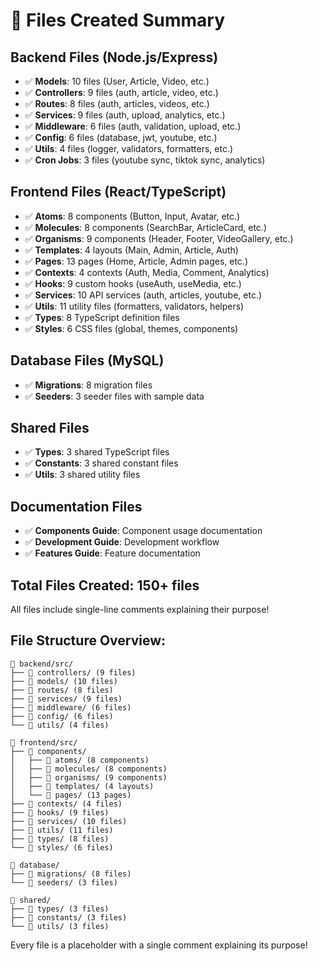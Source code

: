 # 📁 Files Created Summary

## Backend Files (Node.js/Express)
- ✅ **Models**: 10 files (User, Article, Video, etc.)
- ✅ **Controllers**: 9 files (auth, article, video, etc.)
- ✅ **Routes**: 8 files (auth, articles, videos, etc.)
- ✅ **Services**: 9 files (auth, upload, analytics, etc.)
- ✅ **Middleware**: 6 files (auth, validation, upload, etc.)
- ✅ **Config**: 6 files (database, jwt, youtube, etc.)
- ✅ **Utils**: 4 files (logger, validators, formatters, etc.)
- ✅ **Cron Jobs**: 3 files (youtube sync, tiktok sync, analytics)

## Frontend Files (React/TypeScript)
- ✅ **Atoms**: 8 components (Button, Input, Avatar, etc.)
- ✅ **Molecules**: 8 components (SearchBar, ArticleCard, etc.)
- ✅ **Organisms**: 9 components (Header, Footer, VideoGallery, etc.)
- ✅ **Templates**: 4 layouts (Main, Admin, Article, Auth)
- ✅ **Pages**: 13 pages (Home, Article, Admin pages, etc.)
- ✅ **Contexts**: 4 contexts (Auth, Media, Comment, Analytics)
- ✅ **Hooks**: 9 custom hooks (useAuth, useMedia, etc.)
- ✅ **Services**: 10 API services (auth, articles, youtube, etc.)
- ✅ **Utils**: 11 utility files (formatters, validators, helpers)
- ✅ **Types**: 8 TypeScript definition files
- ✅ **Styles**: 6 CSS files (global, themes, components)

## Database Files (MySQL)
- ✅ **Migrations**: 8 migration files
- ✅ **Seeders**: 3 seeder files with sample data

## Shared Files
- ✅ **Types**: 3 shared TypeScript files
- ✅ **Constants**: 3 shared constant files
- ✅ **Utils**: 3 shared utility files

## Documentation Files
- ✅ **Components Guide**: Component usage documentation
- ✅ **Development Guide**: Development workflow
- ✅ **Features Guide**: Feature documentation

## Total Files Created: 150+ files

All files include single-line comments explaining their purpose!

## File Structure Overview:
```
📁 backend/src/
├── 📁 controllers/ (9 files)
├── 📁 models/ (10 files)
├── 📁 routes/ (8 files)
├── 📁 services/ (9 files)
├── 📁 middleware/ (6 files)
├── 📁 config/ (6 files)
└── 📁 utils/ (4 files)

📁 frontend/src/
├── 📁 components/
│   ├── 📁 atoms/ (8 components)
│   ├── 📁 molecules/ (8 components)
│   ├── 📁 organisms/ (9 components)
│   ├── 📁 templates/ (4 layouts)
│   └── 📁 pages/ (13 pages)
├── 📁 contexts/ (4 files)
├── 📁 hooks/ (9 files)
├── 📁 services/ (10 files)
├── 📁 utils/ (11 files)
├── 📁 types/ (8 files)
└── 📁 styles/ (6 files)

📁 database/
├── 📁 migrations/ (8 files)
└── 📁 seeders/ (3 files)

📁 shared/
├── 📁 types/ (3 files)
├── 📁 constants/ (3 files)
└── 📁 utils/ (3 files)
```

Every file is a placeholder with a single comment explaining its purpose!
